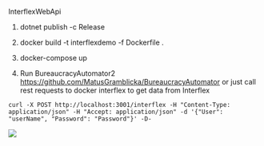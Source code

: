 InterflexWebApi


1. dotnet publish -c Release

2. docker build -t interflexdemo -f Dockerfile .

3. docker-compose up

4. Run BureaucracyAutomator2 https://github.com/MatusGramblicka/BureaucracyAutomator or just call rest requests to docker interflex to get data from Interflex

`curl -X POST http://localhost:3001/interflex -H "Content-Type: application/json" -H "Accept: application/json" -d '{"User": "userName", "Password": "Password"}' -D-`

![](https://git.kistler.com/Gmt/interflexwebapi/-/raw/master/sampleImage.png?inline=false)
